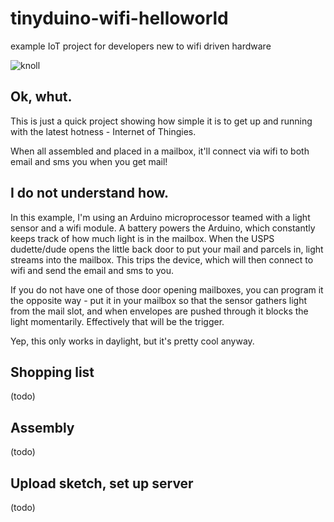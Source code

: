 tinyduino-wifi-helloworld
=========================

example IoT project for developers new to wifi driven hardware 

![knoll](http://f.cl.ly/items/202F2h1I1w183v0i3H0W/photocell-tinyduino.jpg)

## Ok, whut.
This is just a quick project showing how simple it is to get up and running with the latest hotness - Internet of Thingies.

When all assembled and placed in a mailbox, it'll connect via wifi to both email and sms you when you get mail!

## I do not understand how.
In this example, I'm using an Arduino microprocessor teamed with a light sensor and a wifi module. A battery powers the Arduino, which constantly keeps track of how much light is in the mailbox. When the USPS dudette/dude opens the little back door to put your mail and parcels in, light streams into the mailbox. This trips the device, which will then connect to wifi and send the email and sms to you.

If you do not have one of those door opening mailboxes, you can program it the opposite way - put it in your mailbox so that the sensor gathers light from the mail slot, and when envelopes are pushed through it blocks the light momentarily. Effectively that will be the trigger.

Yep, this only works in daylight, but it's pretty cool anyway.

## Shopping list
(todo)

## Assembly
(todo)

## Upload sketch, set up server
(todo)